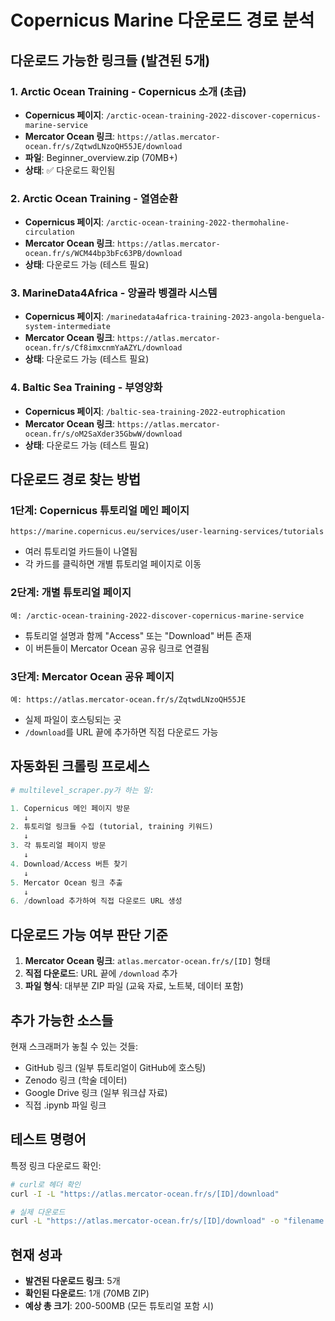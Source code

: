 # Copernicus Marine 다운로드 경로 분석

## 다운로드 가능한 링크들 (발견된 5개)

### 1. Arctic Ocean Training - Copernicus 소개 (초급)
- **Copernicus 페이지**: `/arctic-ocean-training-2022-discover-copernicus-marine-service`
- **Mercator Ocean 링크**: `https://atlas.mercator-ocean.fr/s/ZqtwdLNzoQH55JE/download`
- **파일**: Beginner_overview.zip (70MB+)
- **상태**: ✅ 다운로드 확인됨

### 2. Arctic Ocean Training - 열염순환
- **Copernicus 페이지**: `/arctic-ocean-training-2022-thermohaline-circulation`
- **Mercator Ocean 링크**: `https://atlas.mercator-ocean.fr/s/WCM44bp3bFc63PB/download`
- **상태**: 다운로드 가능 (테스트 필요)

### 3. MarineData4Africa - 앙골라 벵겔라 시스템
- **Copernicus 페이지**: `/marinedata4africa-training-2023-angola-benguela-system-intermediate`
- **Mercator Ocean 링크**: `https://atlas.mercator-ocean.fr/s/Cf8imxcnmYaAZYL/download`
- **상태**: 다운로드 가능 (테스트 필요)

### 4. Baltic Sea Training - 부영양화
- **Copernicus 페이지**: `/baltic-sea-training-2022-eutrophication`
- **Mercator Ocean 링크**: `https://atlas.mercator-ocean.fr/s/oM2SaXder35GbwW/download`
- **상태**: 다운로드 가능 (테스트 필요)

## 다운로드 경로 찾는 방법

### 1단계: Copernicus 튜토리얼 메인 페이지
```
https://marine.copernicus.eu/services/user-learning-services/tutorials
```
- 여러 튜토리얼 카드들이 나열됨
- 각 카드를 클릭하면 개별 튜토리얼 페이지로 이동

### 2단계: 개별 튜토리얼 페이지
```
예: /arctic-ocean-training-2022-discover-copernicus-marine-service
```
- 튜토리얼 설명과 함께 "Access" 또는 "Download" 버튼 존재
- 이 버튼들이 Mercator Ocean 공유 링크로 연결됨

### 3단계: Mercator Ocean 공유 페이지
```
예: https://atlas.mercator-ocean.fr/s/ZqtwdLNzoQH55JE
```
- 실제 파일이 호스팅되는 곳
- `/download`를 URL 끝에 추가하면 직접 다운로드 가능

## 자동화된 크롤링 프로세스

```python
# multilevel_scraper.py가 하는 일:

1. Copernicus 메인 페이지 방문
   ↓
2. 튜토리얼 링크들 수집 (tutorial, training 키워드)
   ↓
3. 각 튜토리얼 페이지 방문
   ↓
4. Download/Access 버튼 찾기
   ↓
5. Mercator Ocean 링크 추출
   ↓
6. /download 추가하여 직접 다운로드 URL 생성
```

## 다운로드 가능 여부 판단 기준

1. **Mercator Ocean 링크**: `atlas.mercator-ocean.fr/s/[ID]` 형태
2. **직접 다운로드**: URL 끝에 `/download` 추가
3. **파일 형식**: 대부분 ZIP 파일 (교육 자료, 노트북, 데이터 포함)

## 추가 가능한 소스들

현재 스크래퍼가 놓칠 수 있는 것들:
- GitHub 링크 (일부 튜토리얼이 GitHub에 호스팅)
- Zenodo 링크 (학술 데이터)
- Google Drive 링크 (일부 워크샵 자료)
- 직접 .ipynb 파일 링크

## 테스트 명령어

특정 링크 다운로드 확인:
```bash
# curl로 헤더 확인
curl -I -L "https://atlas.mercator-ocean.fr/s/[ID]/download"

# 실제 다운로드
curl -L "https://atlas.mercator-ocean.fr/s/[ID]/download" -o "filename.zip"
```

## 현재 성과

- **발견된 다운로드 링크**: 5개
- **확인된 다운로드**: 1개 (70MB ZIP)
- **예상 총 크기**: 200-500MB (모든 튜토리얼 포함 시)
